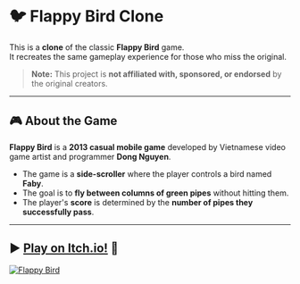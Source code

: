 # 🐦 Flappy Bird Clone

This is a **clone** of the classic **Flappy Bird** game.  
It recreates the same gameplay experience for those who miss the original.  

> **Note:** This project is **not affiliated with, sponsored, or endorsed** by the original creators.

---

## 🎮 About the Game  
**Flappy Bird** is a **2013 casual mobile game** developed by Vietnamese video game artist and programmer **Dong Nguyen**.  

- The game is a **side-scroller** where the player controls a bird named **Faby**.  
- The goal is to **fly between columns of green pipes** without hitting them.  
- The player's **score** is determined by the **number of pipes they successfully pass**.  

---

## ▶️ [Play on Itch.io!](https://ozgurgurbuz.itch.io/flappy-bird) 🚀
[![Flappy Bird](https://upload.wikimedia.org/wikipedia/en/0/0a/Flappy_Bird_icon.png)](https://ozgurgurbuz.itch.io/flappy-bird)

